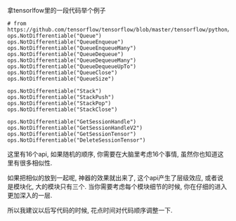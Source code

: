 拿tensorlfow里的一段代码举个例子

```
# from https://github.com/tensorflow/tensorflow/blob/master/tensorflow/python/ops/data_flow_grad.py
ops.NotDifferentiable("Queue")
ops.NotDifferentiable("QueueEnqueue")
ops.NotDifferentiable("QueueEnqueueMany")
ops.NotDifferentiable("QueueDequeue")
ops.NotDifferentiable("QueueDequeueMany")
ops.NotDifferentiable("QueueDequeueUpTo")
ops.NotDifferentiable("QueueClose")
ops.NotDifferentiable("QueueSize")

ops.NotDifferentiable("Stack")
ops.NotDifferentiable("StackPush")
ops.NotDifferentiable("StackPop")
ops.NotDifferentiable("StackClose")

ops.NotDifferentiable("GetSessionHandle")
ops.NotDifferentiable("GetSessionHandleV2")
ops.NotDifferentiable("GetSessionTensor")
ops.NotDifferentiable("DeleteSessionTensor")

```
这里有16个api, 如果随机的顺序, 你需要在大脑里考虑16个事情, 虽然你也知道这里有很多相似性.

如果把相似的放到一起呢, 神器的效果就出来了, 这个api产生了层级效应, 或者说是模块化, 大的模块只有三个. 
当你需要考虑每个模块细节的时候, 你在仔细的进入更加深入的一层.

所以我建议以后写代码的时候, 花点时间对代码顺序调整一下.

